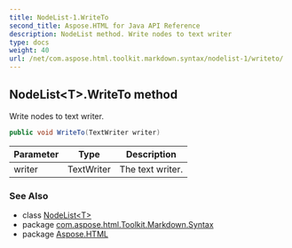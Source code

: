 ```yaml
---
title: NodeList-1.WriteTo
second_title: Aspose.HTML for Java API Reference
description: NodeList method. Write nodes to text writer
type: docs
weight: 40
url: /net/com.aspose.html.toolkit.markdown.syntax/nodelist-1/writeto/
---
```

## NodeList&lt;T&gt;.WriteTo method

Write nodes to text writer.

```java
public void WriteTo(TextWriter writer)
```

| Parameter | Type | Description |
| --- | --- | --- |
| writer | TextWriter | The text writer. |

### See Also

* class [NodeList&lt;T&gt;](../)
* package [com.aspose.html.Toolkit.Markdown.Syntax](../../nodelist-1/)
* package [Aspose.HTML](../../../)
